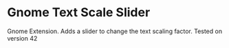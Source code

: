 # Gnome Text Scale Slider
Gnome Extension. Adds a slider to change the text scaling factor. Tested on version 42
